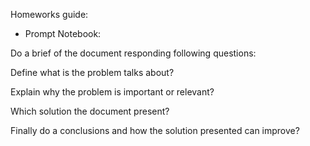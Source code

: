 Homeworks guide:

- Prompt Notebook:

Do a brief of the document responding following questions:

Define what is the problem talks about?

Explain why the problem is important or relevant?

Which solution the document present?

Finally do a conclusions and how the solution presented can improve?
